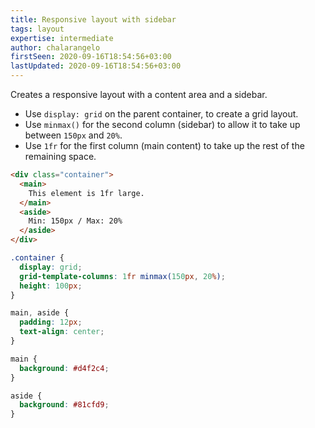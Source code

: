 ```yaml
---
title: Responsive layout with sidebar
tags: layout
expertise: intermediate
author: chalarangelo
firstSeen: 2020-09-16T18:54:56+03:00
lastUpdated: 2020-09-16T18:54:56+03:00
---
```


Creates a responsive layout with a content area and a sidebar.

- Use `display: grid` on the parent container, to create a grid layout.
- Use `minmax()` for the second column (sidebar) to allow it to take up between `150px` and `20%`.
- Use `1fr` for the first column (main content) to take up the rest of the remaining space.

```html
<div class="container">
  <main>
    This element is 1fr large.
  </main>
  <aside>
    Min: 150px / Max: 20%
  </aside>
</div>
```

```css
.container {
  display: grid;
  grid-template-columns: 1fr minmax(150px, 20%);
  height: 100px;
}

main, aside {
  padding: 12px;
  text-align: center;
}

main {
  background: #d4f2c4;
}

aside {
  background: #81cfd9;
}
```
